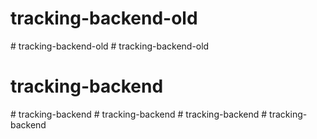 # tracking-backend-old
#   t r a c k i n g - b a c k e n d - o l d  
 # tracking-backend-old
# tracking-backend
#   t r a c k i n g - b a c k e n d  
 #   t r a c k i n g - b a c k e n d  
 #   t r a c k i n g - b a c k e n d  
 #   t r a c k i n g - b a c k e n d  
 